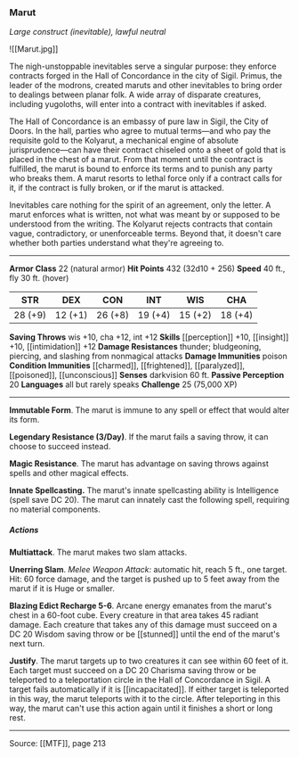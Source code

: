 ### Marut
_Large construct (inevitable), lawful neutral_

![[Marut.jpg]]

The nigh-unstoppable inevitables serve a singular purpose: they enforce contracts forged in the Hall of Concordance in the city of Sigil. Primus, the leader of the modrons, created maruts and other inevitables to bring order to dealings between planar folk. A wide array of disparate creatures, including yugoloths, will enter into a contract with inevitables if asked.

The Hall of Concordance is an embassy of pure law in Sigil, the City of Doors. In the hall, parties who agree to mutual terms—and who pay the requisite gold to the Kolyarut, a mechanical engine of absolute jurisprudence—can have their contract chiseled onto a sheet of gold that is placed in the chest of a marut. From that moment until the contract is fulfilled, the marut is bound to enforce its terms and to punish any party who breaks them. A marut resorts to lethal force only if a contract calls for it, if the contract is fully broken, or if the marut is attacked.

Inevitables care nothing for the spirit of an agreement, only the letter. A marut enforces what is written, not what was meant by or supposed to be understood from the writing. The Kolyarut rejects contracts that contain vague, contradictory, or unenforceable terms. Beyond that, it doesn't care whether both parties understand what they're agreeing to.



---

**Armor Class** 22 (natural armor)
**Hit Points** 432 (32d10 + 256)
**Speed** 40 ft., fly 30 ft. (hover)

| STR     | DEX     | CON     | INT     | WIS     | CHA     |
|---------|---------|---------|---------|---------|---------|
| 28 (+9) | 12 (+1) | 26 (+8) | 19 (+4) | 15 (+2) | 18 (+4) |

**Saving Throws** wis +10, cha +12, int +12
**Skills** [[perception]] +10, [[insight]] +10, [[intimidation]] +12
**Damage Resistances** thunder; bludgeoning, piercing, and slashing from nonmagical attacks
**Damage Immunities** poison
**Condition Immunities** [[charmed]], [[frightened]], [[paralyzed]], [[poisoned]], [[unconscious]]
**Senses** darkvision 60 ft.
**Passive Perception** 20
**Languages** all but rarely speaks
**Challenge** 25 (75,000 XP)

---

**Immutable Form**. The marut is immune to any spell or effect that would alter its form.

**Legendary Resistance (3/Day)**. If the marut fails a saving throw, it can choose to succeed instead.

**Magic Resistance**. The marut has advantage on saving throws against spells and other magical effects.

**Innate Spellcasting.** The marut's innate spellcasting ability is Intelligence (spell save DC 20). The marut can innately cast the following spell, requiring no material components.

##### Actions
**Multiattack**. The marut makes two slam attacks.

**Unerring Slam**. _Melee Weapon Attack:_ automatic hit, reach 5 ft., one target. Hit: 60 force damage, and the target is pushed up to 5 feet away from the marut if it is Huge or smaller.

**Blazing Edict Recharge 5-6**. Arcane energy emanates from the marut's chest in a 60-foot cube. Every creature in that area takes 45 radiant damage. Each creature that takes any of this damage must succeed on a DC 20 Wisdom saving throw or be [[stunned]] until the end of the marut's next turn.

**Justify**. The marut targets up to two creatures it can see within 60 feet of it. Each target must succeed on a DC 20 Charisma saving throw or be teleported to a teleportation circle in the Hall of Concordance in Sigil. A target fails automatically if it is [[incapacitated]]. If either target is teleported in this way, the marut teleports with it to the circle. After teleporting in this way, the marut can't use this action again until it finishes a short or long rest.


---

Source: [[MTF]], page 213